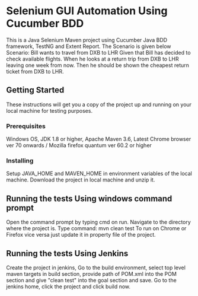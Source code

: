 #  Selenium GUI Automation Using Cucumber BDD 
  This is a Java Selenium Maven project using Cucumber Java BDD framework, TestNG and Extent Report. 
  The Scenario is given below
  Scenario: Bill wants to travel from DXB to LHR
       Given that Bill has decided to check available flights.
       When he looks at a return trip from DXB to LHR leaving one week from now.
       Then he should be shown the cheapest return ticket from DXB to LHR.
## Getting Started

These instructions will get you a copy of the project up and running on your local machine for  testing purposes. 
### Prerequisites
Windows OS, JDK 1.8 or higher, Apache Maven 3.6, Latest Chrome browser ver 70 onwards / Mozilla firefox quantum ver 60.2 or higher
### Installing
Setup JAVA_HOME and MAVEN_HOME in environment variables of the local machine. Download the project in local machine and unzip it.
## Running the tests Using windows command prompt
Open the command prompt by typing cmd on run. Navigate to the directory where the project is.
Type command: mvn clean test
To run on Chrome or Firefox vice versa just update it in property file of the project.
## Running the tests Using Jenkins
Create the project in jenkins, Go to the build environment,  select top level maven targets in build section, provide path of POM.xml into the POM section and give "clean test" into the goal section and save. Go to the jenkins home, click the project and click build now.
